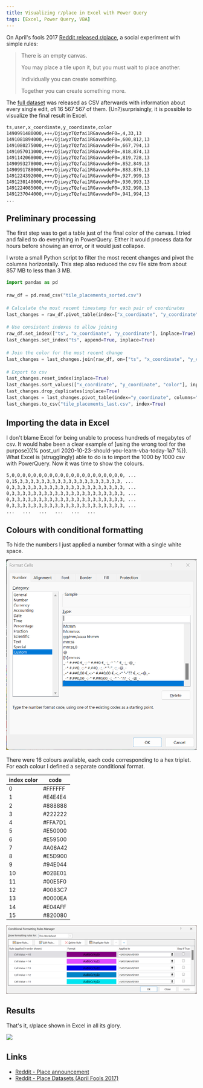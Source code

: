 ```yaml
---
title: Visualizing r/place in Excel with Power Query
tags: [Excel, Power Query, VBA]
---
```


On April's fools 2017 [Reddit released r/place](https://www.reddit.com/r/announcements/comments/62mesr/place/), a social experiment with simple rules:

> There is an empty canvas.
> 
> You may place a tile upon it, but you must wait to place another.
> 
> Individually you can create something.
> 
> Together you can create something more.

The [full dataset](https://www.reddit.com/r/redditdata/comments/6640ru/place_datasets_april_fools_2017/) was released as CSV afterwards with information about every single edit, *all* 16 567 567 of them.
(Un?)surprisingly, it is possible to visualize the final result in Excel. 

```
ts,user,x_coordinate,y_coordinate,color
1490991480000,+++/DjiwyzTQzfai1RGavwwdeF0=,4,33,13
1491081894000,+++/DjiwyzTQzfai1RGavwwdeF0=,600,812,13
1491080275000,+++/DjiwyzTQzfai1RGavwwdeF0=,667,794,13
1491057011000,+++/DjiwyzTQzfai1RGavwwdeF0=,818,874,13
1491142068000,+++/DjiwyzTQzfai1RGavwwdeF0=,819,728,13
1490993278000,+++/DjiwyzTQzfai1RGavwwdeF0=,852,849,13
1490991788000,+++/DjiwyzTQzfai1RGavwwdeF0=,883,876,13
1491224392000,+++/DjiwyzTQzfai1RGavwwdeF0=,927,999,13
1491230148000,+++/DjiwyzTQzfai1RGavwwdeF0=,930,993,13
1491224085000,+++/DjiwyzTQzfai1RGavwwdeF0=,932,998,13
1491237044000,+++/DjiwyzTQzfai1RGavwwdeF0=,941,994,13
...
```

## Preliminary processing

The first step was to get a table just of the final color of the canvas.
I tried and failed to do everything in PowerQuery.
Either it would process data for hours before showing an error, or it would just collapse.

I wrote a small Python script to filter the most recent changes and pivot the columns horizontally.
This step also reduced the csv file size from about 857 MB to less than 3 MB.

```python
import pandas as pd

raw_df = pd.read_csv("tile_placements_sorted.csv")

# Calculate the most recent timestamp for each pair of coordinates
last_changes = raw_df.pivot_table(index=["x_coordinate", "y_coordinate"], values="ts", aggfunc=max)

# Use consistent indexes to allow joining
raw_df.set_index(["ts", "x_coordinate", "y_coordinate"], inplace=True)
last_changes.set_index("ts", append=True, inplace=True)

# Join the color for the most recent change
last_changes = last_changes.join(raw_df, on=["ts", "x_coordinate", "y_coordinate"], how="left")

# Export to csv
last_changes.reset_index(inplace=True)
last_changes.sort_values(["x_coordinate", "y_coordinate", "color"], inplace=True)
last_changes.drop_duplicates(inplace=True)
last_changes = last_changes.pivot_table(index="y_coordinate", columns="x_coordinate", values="color", aggfunc=min, fill_value=0)
last_changes.to_csv("tile_placements_last.csv", index=True)
```

## Importing the data in Excel

I don't blame Excel for being unable to process hundreds of megabytes of csv.
It would habe been a clear example of [using the wrong tool for the purpose]({% post_url 2020-10-23-should-you-learn-vba-today-1a7 %}).
What Excel is (strugglingly) able to do is to import the 1000 by 1000 csv with PowerQuery.
Now it was time to show the colours.

```
5,0,0,0,0,0,0,0,0,0,0,0,0,0,0,0,0,0,0,0,0,0, ...
0,15,3,3,3,3,3,3,3,3,3,3,3,3,3,3,3,3,3,3,3, ...
0,3,3,3,3,3,3,3,3,3,3,3,3,3,3,3,3,3,3,3,3,3, ...
0,3,3,3,3,3,3,3,3,3,3,3,3,3,3,3,3,3,3,3,3,3, ...
0,3,3,3,3,3,3,3,3,3,3,3,3,3,3,3,3,3,3,3,3,3, ...
0,3,3,3,3,3,3,3,3,3,3,3,3,3,3,3,3,3,3,3,3,3, ...
...   ...   ...   ...   ...   ...
```
 
## Colours with conditional formatting

To hide the numbers I just applied a number format with a single white space.

![](/assets/2023/rplace-excel/number-format.png)

There were 16 colours available, each code corresponding to a hex triplet.
For each colour I defined a separate conditional format.

| index	color | code |
| --- | --- |
| 0	| #FFFFFF |
| 1	| #E4E4E4 |
| 2	| #888888 |
| 3	| #222222 |
| 4	| #FFA7D1 |
| 5	| #E50000 |
| 6	| #E59500 |
| 7	| #A06A42 |
| 8	| #E5D900 |
| 9	| #94E044 |
| 10 | #02BE01 |
| 11 | #00E5F0 |
| 12 | #0083C7 |
| 13 | #0000EA |
| 14 | #E04AFF |
| 15 | #820080 |

![](/assets/2023/rplace-excel/conditional-formatting.png)

## Results

That's it, r/place shown in Excel in all its glory.

![](/assets/2023/rplace-excel/rplace-excel.png)


## Links

- [Reddit - Place announcement](https://www.reddit.com/r/announcements/comments/62mesr/place/)
- [Reddit - Place Datasets (April Fools 2017)](https://www.reddit.com/r/redditdata/comments/6640ru/place_datasets_april_fools_2017/)